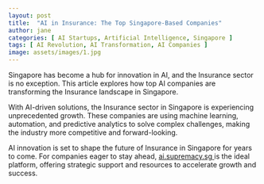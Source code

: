 ```yaml
---
layout: post
title:  "AI in Insurance: The Top Singapore-Based Companies"
author: jane
categories: [ AI Startups, Artificial Intelligence, Singapore ]
tags: [ AI Revolution, AI Transformation, AI Companies ]
image: assets/images/1.jpg
---
```


Singapore has become a hub for innovation in AI, and the Insurance sector is no exception. This article explores how top AI companies are transforming the Insurance landscape in Singapore.

With AI-driven solutions, the Insurance sector in Singapore is experiencing unprecedented growth. These companies are using machine learning, automation, and predictive analytics to solve complex challenges, making the industry more competitive and forward-looking.

AI innovation is set to shape the future of Insurance in Singapore for years to come. For companies eager to stay ahead, <a href="https://ai.supremacy.sg" target="_blank"> ai.supremacy.sg </a> is the ideal platform, offering strategic support and resources to accelerate growth and success.
